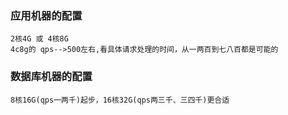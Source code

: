 ### 应用机器的配置

```
2核4G 或 4核8G
4c8g的 qps-->500左右,看具体请求处理的时间，从一两百到七八百都是可能的
```

### 数据库机器的配置

```
8核16G(qps一两千)起步，16核32G(qps两三千、三四千)更合适
```


